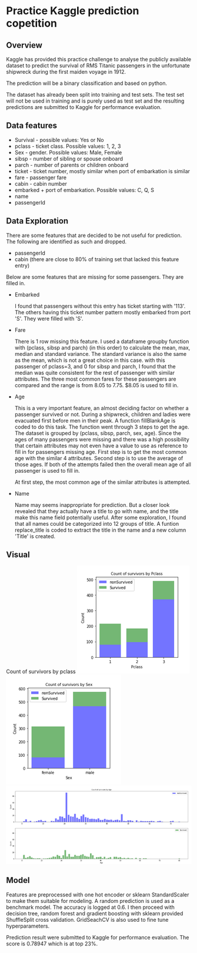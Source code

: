 # Practice Kaggle prediction copetition

## Overview

Kaggle has provided this practice challenge to analyse the publicly available dataset to predict the survival of RMS Titanic passengers in the unfortunate shipwreck during the first maiden voyage in 1912.

The prediction will be a binary classification and based on python.

The dataset has already been split into training and test sets. The test set will not be used in training and is purely used as test set and the resulting predictions are submitted to Kaggle for performance evaluation.

## Data features

+ Survival - possible values: Yes or No
+ pclass - ticket class. Possible values: 1, 2, 3
+ Sex - gender. Possible values: Male, Female
+ sibsp - number of sibling or spouse onboard
+ parch - number of parents or children onboard
+ ticket - ticket number, mostly similar when port of embarkation is similar
+ fare - passenger fare 
+ cabin - cabin number
+ embarked + port of embarkation. Possible values: C, Q, S
+ name
+ passengerId

## Data Exploration
There are some features that are decided to be not useful for prediction. The following are identified as such and dropped.
+ passengerId
+ cabin (there are close to 80% of training set that lacked this feature entry)

Below are some features that are missing for some passengers. They are filled in.
+ Embarked
  
  I found that passengers without this entry has ticket starting with '113'. The others having this ticket number pattern mostly embarked from port 'S'. They were filled with 'S'.
  
+ Fare

  There is 1 row missing this feature. I used a dataframe groupby function with (pclass, sibsp and parch) (in this order) to calculate the mean, max, median and standard variance. The standard variance is also the same as the mean, which is not a great choice in this case. with this passenger of pclass=3, and 0 for sibsp and parch, I found that the median was quite consistent for the rest of passenger with similar attributes. The three most common fares for these passengers are compared and the range is from 8.05 to 7.75. $8.05 is used to fill in.
  
 + Age
 
   This is a very important feature, an almost deciding factor on whether a passenger survived or not. During a shipwreck, children and ladies were evacuated first before men in their peak. 
   A function fillBlankAge is coded to do this task. The function went through 3 steps to get the age. The dataset is grouped by (pclass, sibsp, parch, sex, age). Since the ages of many passengers were missing and there was a high possibility that certain attributes may not even have a value to use as reference to fill in for passengers missing age.
   First step is to get the most common age with the similar 4 attributes. Second step is to use the average of those ages. If both of the attempts failed then the overall mean age of all passenger is used to fill in.
   
   
   At first step, the most common age of the similar attributes is attempted.
   
+ Name

  Name may seems inappropriate for prediction. But a closer look revealed that they actually have a title to go with name, and the title make this name field potentially useful. After some exploration, I found that all names could be categorized into 12 groups of title. A funtion replace_title is coded to extract the title in the name and a new column 'Title' is created.
  
## Visual
Count of survivors by pclass
![Count of survivors by pclass](https://github.com/cteeeri/kag_titanic/blob/master/countbypclass.png)
![Count of survivors by pclass](https://github.com/cteeeri/kag_titanic/blob/master/countbygender.png)
![Count of survivors by pclass](https://github.com/cteeeri/kag_titanic/blob/master/countbyage.png)
  
## Model 
Features are preprocessed with one hot encoder or sklearn StandardScaler to make them suitable for modeling. 
A random prediction is used as a benchmark model. The accuracy is logged at 0.6.
I then proceed with decision tree, random forest and gradient boosting with sklearn provided ShuffleSplit cross validation. GridSeachCV is also used to fine tune hyperparameters.

Prediction result were submitted to Kaggle for performance evaluation. The score is 0.78947 which is at top 23%.
